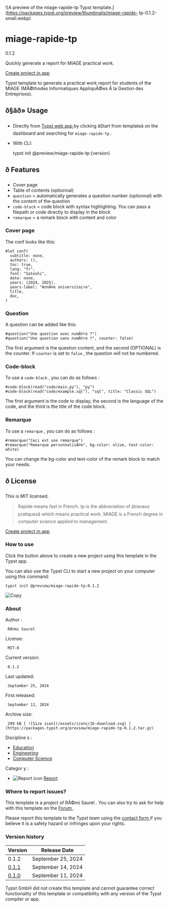 ![A preview of the miage-rapide-tp Typst
template.](https://packages.typst.org/preview/thumbnails/miage-rapide-
tp-0.1.2-small.webp)

#  miage-rapide-tp

0.1.2

Quickly generate a report for MIAGE practical work.

[ Create project in app ](/app?template=miage-rapide-tp&version=0.1.2)

Typst template to generate a practical work report for students of the MIAGE
(MÃ©thodes Informatiques AppliquÃ©es Ã la Gestion des Entreprises).

##  ð§âð» Usage

  * Directly from [ Typst web app ](https://typst.app/) by clicking âStart from templateâ on the dashboard and searching for ` miage-rapide-tp ` . 

  * With CLI: 

    
    
    typst init @preview/miage-rapide-tp:{version}
    

##  ð Features

  * Cover page 
  * Table of contents (optionnal) 
  * ` question ` = automatically generates a question number (optionnal) with the content of the question 
  * ` code-block ` = code block with syntax highlighting. You can pass a filepath or code directly to display in the block 
  * ` remarque ` = a remark block with content and color 

###  Cover page

The conf looks like this:

    
    
    #let conf(
      subtitle: none,
      authors: (),
      toc: true,
      lang: "fr",
      font: "Satoshi",
      date: none,
      years: (2024, 2025),
      years-label: "AnnÃ©e universitaire",
      title,
      doc,
    )
    

###  Question

A question can be added like this:

    
    
    #question("Une question avec numÃ©ro ?")
    #question("Une question sans numÃ©ro ?", counter: false)
    

The first argument is the question content, and the second (OPTIONAL) is the
counter. If ` counter ` is set to ` false ` , the question will not be
numbered.

###  Code-block

To use a ` code-block ` , you can do as follows :

    
    
    #code-block(read("code/main.py"), "py")
    #code-block(read("code/example.sql"), "sql", title: "Classic SQL")
    

The first argument is the code to display, the second is the language of the
code, and the third is the title of the code block.

###  Remarque

To use a ` remarque ` , you can do as follows :

    
    
    #remarque("Ceci est une remarque")
    #remarque("Remarque personnalisÃ©e", bg-color: olive, text-color: white)
    

You can change the bg-color and text-color of the remark block to match your
needs.

##  ð License

This is MIT licensed.

> Rapide means fast in French. tp is the abbreviation of âtravaux
> pratiquesâ which means practical work. MIAGE is a French degree in
> computer science applied to management.

[ Create project in app ](/app?template=miage-rapide-tp&version=0.1.2)

###  How to use

Click the button above to create a new project using this template in the
Typst app.

You can also use the Typst CLI to start a new project on your computer using
this command:

    
    
    typst init @preview/miage-rapide-tp:0.1.2

![Copy](/assets/icons/16-copy.svg)

###  About

Author  :

     RÃ©mi Saurel 
License:

     MIT-0 
Current version:

     0.1.2 
Last updated:

     September 25, 2024 
First released:

     September 11, 2024 
Archive size:

     299 kB [ ![Size icon](/assets/icons/16-download.svg) ](https://packages.typst.org/preview/miage-rapide-tp-0.1.2.tar.gz)
Discipline  s  :

    

  * [ Education ](https://typst.app/universe/search/?discipline=education)
  * [ Engineering ](https://typst.app/universe/search/?discipline=engineering)
  * [ Computer Science ](https://typst.app/universe/search/?discipline=computer-science)

Categor  y  :

    

  * ![Report icon](/assets/icons/16-speak.svg) [ Report ](https://typst.app/universe/search/?category=report)

###  Where to report issues?

This  template  is a project of  RÃ©mi Saurel  .  You can also try to ask for
help with this  template  on the  [ Forum ](https://forum.typst.app) .

Please report this  template  to the Typst team using the  [ contact form
](https://typst.app/contact) if you believe it is a safety hazard or infringes
upon your rights.

###  Version history

Version  |  Release Date   
---|---  
0.1.2  |  September 25, 2024   
[ 0.1.1 ](https://typst.app/universe/package/miage-rapide-tp/0.1.1/) |  September 14, 2024   
[ 0.1.0 ](https://typst.app/universe/package/miage-rapide-tp/0.1.0/) |  September 11, 2024   
  
Typst GmbH did not create this  template  and cannot guarantee correct
functionality of this  template  or compatibility with any version of the
Typst compiler or app.


